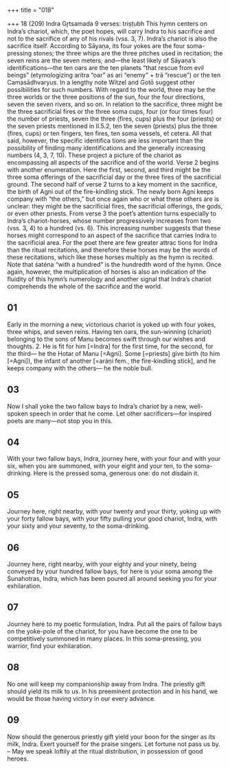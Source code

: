 +++
title = "018"

+++
18 (209)
Indra
Gr̥tsamada
9 verses: triṣṭubh
This hymn centers on Indra’s chariot, which, the poet hopes, will carry Indra to his  sacrifice and not to the sacrifice of any of his rivals (vss. 3, 7). Indra’s chariot is also  the sacrifice itself. According to Sāyaṇa, its four yokes are the four soma-pressing  stones; the three whips are the three pitches used in recitation; the seven reins are  the seven meters; and—the least likely of Sāyaṇa’s identifications—the ten oars are  the ten planets “that rescue from evil beings” (etymologizing arítra “oar” as ari “enemy” + trā “rescue”) or the ten Camasādhvaryus. In a lengthy note Witzel and  Gotō suggest other possibilities for such numbers. With regard to the world, three  may be the three worlds or the three positions of the sun, four the four directions,  seven the seven rivers, and so on. In relation to the sacrifice, three might be the  three sacrificial fires or the three soma cups, four (or four times four) the number  of priests, seven the three (fires, cups) plus the four (priests) or the seven priests  mentioned in II.5.2, ten the seven (priests) plus the three (fires, cups) or ten fingers,  ten fires, ten soma vessels, et cetera. All that said, however, the specific identifica tions are less important than the possibility of finding many identifications and the  generally increasing numbers (4, 3, 7, 10). These project a picture of the chariot as  encompassing all aspects of the sacrifice and of the world.
Verse 2 begins with another enumeration. Here the first, second, and third might  be the three soma offerings of the sacrificial day or the three fires of the sacrificial  ground. The second half of verse 2 turns to a key moment in the sacrifice, the birth  of Agni out of the fire-kindling stick. The newly born Agni keeps company with  “the others,” but once again who or what these others are is unclear: they might be  the sacrificial fires, the sacrificial offerings, the gods, or even other priests. From  verse 3 the poet’s attention turns especially to Indra’s chariot-horses, whose number  progressively increases from two (vss. 3, 4)  to a hundred (vs. 6). This increasing  number suggests that these horses might correspond to an aspect of the sacrifice  that carries Indra to the sacrificial area. For the poet there are few greater attrac tions for Indra than the ritual recitations, and therefore these horses may be the  words of these recitations, which like these horses multiply as the hymn is recited.  Note that śaténa “with a hundred” is the hundredth word of the hymn. Once again,  however, the multiplication of horses is also an indication of the fluidity of this  hymn’s numerology and another signal that Indra’s chariot comprehends the whole  of the sacrifice and the world.
## 01
Early in the morning a new, victorious chariot is yoked up with four  yokes, three whips, and seven reins.
Having ten oars, the sun-winning (chariot) belonging to the sons of
Manu becomes swift through our wishes and thoughts. 2. He is fit for him [=Indra] for the first time, for the second, for the third— he the Hotar of Manu [=Agni].
Some [=priests] give birth (to him [=Agni]), the infant of another [=aráṇi fem., the fire-kindling stick], and he keeps company with the others— he the noble bull.
## 03
Now I shall yoke the two fallow bays to Indra’s chariot by a new,  well-spoken speech in order that he come.
Let other sacrificers—for inspired poets are many—not stop you
in this.
## 04
With your two fallow bays, Indra, journey here, with your four and with  your six, when you are summoned,
with your eight and your ten, to the soma-drinking. Here is the pressed  soma, generous one: do not disdain it.
## 05
Journey here, right nearby, with your twenty and your thirty, yoking up  with your forty fallow bays,
with your fifty pulling your good chariot, Indra, with your sixty and  your seventy, to the soma-drinking.
## 06
Journey here, right nearby, with your eighty and your ninety, being  conveyed by your hundred fallow bays,
for here is your soma among the Śunahotras, Indra, which has been  poured all around seeking you for your exhilaration.
## 07
Journey here to my poetic formulation, Indra. Put all the pairs of fallow  bays on the yoke-pole of the chariot,
for you have become the one to be competitively summoned in many  places. In this soma-pressing, you warrior, find your exhilaration.
## 08
No one will keep my companionship away from Indra. The priestly gift  should yield its milk to us.
In his preeminent protection and in his hand, we would be those having  victory in our every advance.
## 09
Now should the generous priestly gift yield your boon for the singer as its  milk, Indra.
Exert yourself for the praise singers. Let fortune not pass us by. – May  we speak loftily at the ritual distribution, in possession of good
heroes.